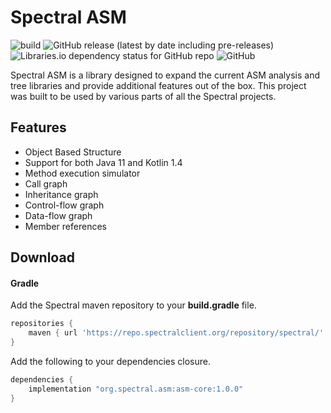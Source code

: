 # Spectral ASM 
![build](https://github.com/spectral-powered/asm/workflows/build/badge.svg)
![GitHub release (latest by date including pre-releases)](https://img.shields.io/github/v/release/spectral-powered/asm?include_prereleases)
![Libraries.io dependency status for GitHub repo](https://img.shields.io/librariesio/github/spectral-powered/asm)
![GitHub](https://img.shields.io/github/license/spectral-powered/asm)

Spectral ASM is a library designed to expand the current ASM analysis and tree libraries and provide
additional features out of the box. This project was built to be used by various parts of all the Spectral projects.

## Features
* Object Based Structure
* Support for both Java 11 and Kotlin 1.4
* Method execution simulator
* Call graph
* Inheritance graph
* Control-flow graph
* Data-flow graph
* Member references

## Download

#### Gradle
Add the Spectral maven repository to your **build.gradle** file.
```groovy
repositories {
    maven { url 'https://repo.spectralclient.org/repository/spectral/' }
}
```

Add the following to your dependencies closure.
```groovy
dependencies {
    implementation "org.spectral.asm:asm-core:1.0.0"
}
```